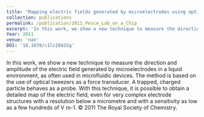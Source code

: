 ```yaml
---
title: "Mapping electric fields generated by microelectrodes using optically trapped charged microspheres"
collection: publications
permalink: /publication/2011_Pesce_Lab_on_a_Chip
excerpt: 'In this work, we show a new technique to measure the direction and amplitude of the electric field generated by microelectrodes in a liquid environment, as often used in microfluidic devices. The method is based on the use of optical tweezers as a force transducer. A trapped, charged particle behaves as a probe. With this technique, it is possible to obtain a detailed map of the electric field, even for very complex electrode structures with a resolution below a micrometre and with a sensitivity as low as a few hundreds of V m-1. © 2011 The Royal Society of Chemistry.'
Year: 2011
venue: 'nan'
DOI: '10.1039/c1lc20432g'
---
```

In this work, we show a new technique to measure the direction and amplitude of the electric field generated by microelectrodes in a liquid environment, as often used in microfluidic devices. The method is based on the use of optical tweezers as a force transducer. A trapped, charged particle behaves as a probe. With this technique, it is possible to obtain a detailed map of the electric field, even for very complex electrode structures with a resolution below a micrometre and with a sensitivity as low as a few hundreds of V m-1. © 2011 The Royal Society of Chemistry.
